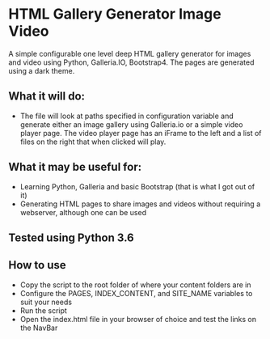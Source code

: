 # HTML Gallery Generator Image Video
A simple configurable one level deep HTML gallery generator for images and video using Python, Galleria.IO, Bootstrap4. The pages are generated using a dark theme.

## What it will do:
- The file will look at paths specified in configuration variable and generate either an image gallery using Galleria.io or a simple video player page. The video player page has an iFrame to the left and a list of files on the right that when clicked will play.

## What it may be useful for:
- Learning Python, Galleria and basic Bootstrap (that is what I got out of it)
- Generating HTML pages to share images and videos without requiring a webserver, although one can be used

## Tested using Python 3.6

## How to use
- Copy the script to the root folder of where your content folders are in
- Configure the PAGES, INDEX_CONTENT, and SITE_NAME variables to suit your needs
- Run the script
- Open the index.html file in your browser of choice and test the links on the NavBar

